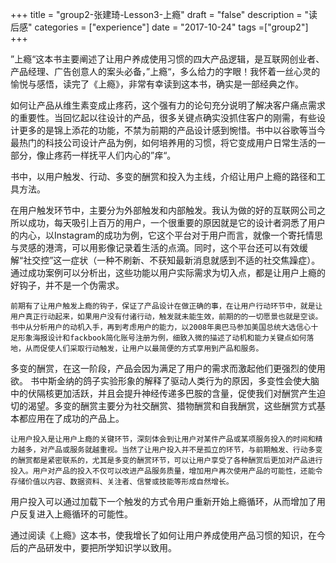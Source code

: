 +++
title = "group2-张建琦-Lesson3-上瘾"
draft = "false"
description = "读后感"
categories = ["experience"]
date = "2017-10-24"
tags =["group2"]
+++


”上瘾“这本书主要阐述了让用户养成使用习惯的四大产品逻辑，是互联网创业者、产品经理、广告创意人的案头必备，”上瘾“，多么给力的字眼！我怀着一丝心灵的愉悦与感悟，读完了《上瘾》，非常有幸读到这本书，确实是一部经典之作。


如何让产品从维生素变成止疼药，这个强有力的论句充分说明了解决客户痛点需求的重要性。当回忆起以往设计的产品，很多关键点确实没抓住客户的刚需，有些设计更多的是锦上添花的功能，不禁为前期的产品设计感到惋惜。书中以谷歌等当今最热门的科技公司设计产品为例，如何培养用的习惯，将它变成用户日常生活的一部分，像止疼药一样抚平人们内心的”痒“。


书中，以用户触发、行动、多变的酬赏和投入为主线，介绍让用户上瘾的路径和工具方法。


   在用户触发环节中，主要分为外部触发和内部触发。我认为做的好的互联网公司之所以成功，每天吸引上百万的用户，一个很重要的原因就是它的设计者洞悉了用户的内心，以Instagram的成功为例，它这个平台对于用户而言，就像一个寄托情思与灵感的港湾，可以用影像记录着生活的点滴。同时，这个平台还可以有效缓解“社交控”这一症状（一种不刷新、不获知最新消息就感到不适的社交焦躁症）。通过成功案例可以分析出，这些功能以用户实际需求为切入点，都是让用户上瘾的好钩子，并不是一个伪需求。


    前期有了让用户触发上瘾的钩子，保证了产品设计在做正确的事，在让用户行动环节中，就是让用户真正行动起来，如果用户没有付诸行动，触发就未能生效，前期的的一切愿景也就是空谈。书中从分析用户的动机入手，再到考虑用户的能力，以2008年奥巴马参加美国总统大选信心十足形象海报设计和fackbook简化账号注册为例，细致入微的描述了动机和能力关键点如何落地，从而促使人们采取行动触发，让用户以最简便的方式享用到产品和服务。

多变的酬赏，在这一阶段，产品会因为满足了用户的需求而激起他们更强烈的使用欲。
书中斯金纳的鸽子实验形象的解释了驱动人类行为的原因，多变性会使大脑中的伏隔核更加活跃，并且会提升神经传递多巴胺的含量，促使我们对酬赏产生迫切的渴望。多变的酬赏主要分为社交酬赏、猎物酬赏和自我酬赏，这些酬赏方式基本都应用在了成功的产品上。


    让用户投入是让用户上瘾的关键环节，深刻体会到让用户对某件产品或某项服务投入的时间和精力越多，对产品或服务就越重视。当然了让用户投入并不是孤立的环节，与前期触发、行动多变的酬赏都是紧密联系的，尤其是多变的酬赏环节，可以让用户享受了各种酬赏后更加对产品进行投入。用户对产品的投入不仅可以改进产品服务质量，增加用户再次使用产品的可能性，还能令存储价值以内容、数据资料、关注者、信誉或技能等形成自然增长。
用户投入可以通过加载下一个触发的方式令用户重新开始上瘾循环，从而增加了用户反复进入上瘾循环的可能性。


通过阅读《上瘾》这本书，使我增长了如何让用户养成使用产品习惯的知识，在今后的产品研发中，要把所学知识学以致用。

